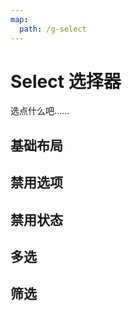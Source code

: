 ```yaml
---
map:
  path: /g-select
---
```


# Select 选择器

选点什么吧……

## 基础布局

<demo src="./demo/basic.vue"></demo>

## 禁用选项

<demo src="./demo/option-disabled.vue"></demo>

## 禁用状态

<demo src="./demo/disabled.vue"></demo>

## 多选

<demo src="./demo/multi-select.vue"></demo>

## 筛选

<demo src="./demo/filter.vue"></demo>
